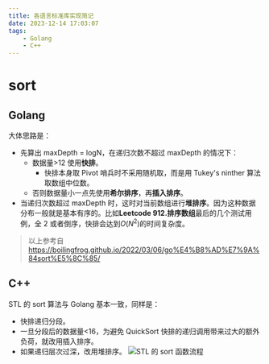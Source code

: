 ```yaml
---
title: 各语言标准库实现简记
date: 2023-12-14 17:03:07
tags: 
    - Golang
    - C++
---
```

# sort
## Golang
大体思路是：
- 先算出 maxDepth = logN，在递归次数不超过 maxDepth 的情况下：
  - 数据量>12 使用**快排**。
    - 快排本身取 Pivot 哨兵时不采用随机取，而是用 Tukey's ninther 算法取数组中位数。
  - 否则数据量小一点先使用**希尔排序**，再**插入排序**。
- 当递归次数超过 maxDepth 时，这时对当前数组进行**堆排序**。因为这种数据分布一般就是基本有序的。比如**Leetcode 912.排序数组**最后的几个测试用例，全 2 或者倒序，快排会达到$O(N^2)$的时间复杂度。

> 以上参考自 
> https://boilingfrog.github.io/2022/03/06/go%E4%B8%AD%E7%9A%84sort%E5%8C%85/

## C++
STL 的 sort 算法与 Golang 基本一致，同样是：
- 快排递归分段。
- 一旦分段后的数据量<16，为避免 QuickSort 快排的递归调用带来过大的额外负荷，就改用插入排序。
- 如果递归层次过深，改用堆排序。
![STL 的 sort 函数流程](https://gg2002.github.io/img/std-function/STL的sort函数流程.png)